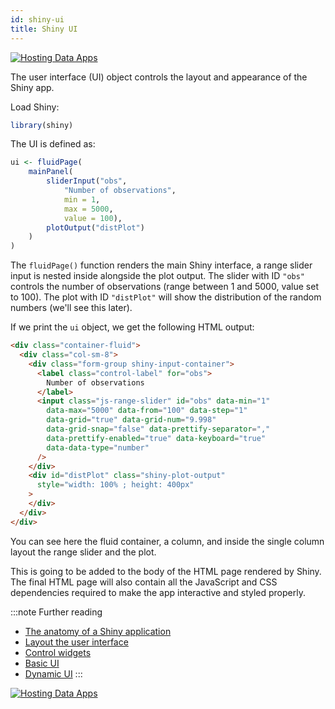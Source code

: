 ```yaml
---
id: shiny-ui
title: Shiny UI
---
```


[![Hosting Data Apps](https://hub.analythium.io/assets/marks/hosting-banner-2.jpg)](https://hosting.analythium.io/?utm_source=as-hub&utm_medium=web&utm_campaign=evergreen)

The user interface (UI) object controls the layout and appearance of the
Shiny app.

Load Shiny:

```r
library(shiny)
```

The UI is defined as:

```r
ui <- fluidPage(
    mainPanel(
        sliderInput("obs",
            "Number of observations",
            min = 1,
            max = 5000,
            value = 100),
        plotOutput("distPlot")
    )
)
```

The `fluidPage()` function renders the main Shiny interface,
a range slider input is nested inside alongside the plot output.
The slider with ID `"obs"` controls the number of observations
(range between 1 and 5000, value set to 100).
The plot with ID `"distPlot"` will show the distribution of the
random numbers (we'll see this later).

If we print the `ui` object, we get the following HTML output:

```html
<div class="container-fluid">
  <div class="col-sm-8">
    <div class="form-group shiny-input-container">
      <label class="control-label" for="obs">
        Number of observations
      </label>
      <input class="js-range-slider" id="obs" data-min="1"
        data-max="5000" data-from="100" data-step="1"
        data-grid="true" data-grid-num="9.998"
        data-grid-snap="false" data-prettify-separator=","
        data-prettify-enabled="true" data-keyboard="true"
        data-data-type="number"
      />
    </div>
    <div id="distPlot" class="shiny-plot-output"
      style="width: 100% ; height: 400px"
    >
    </div>
  </div>
</div>
```

You can see here the fluid container, a column, and inside the
single column layout the range slider and the plot.

This is going to be added to the body of the HTML page rendered by Shiny.
The final HTML page will also contain all the JavaScript and CSS
dependencies required to make the app interactive and styled properly.

:::note Further reading
* [The anatomy of a Shiny application](https://hosting.analythium.io/?utm_source=as-hub&utm_medium=web&utm_campaign=evergreenthe-anatomy-of-a-shiny-application?utm_source=as-hub&utm_medium=web&utm_campaign=launch-april-2021)
* [Layout the user interface](https://shiny.rstudio.com/tutorial/written-tutorial/lesson2/)
* [Control widgets](https://shiny.rstudio.com/tutorial/written-tutorial/lesson3/)
* [Basic UI](https://mastering-shiny.org/basic-ui.html)
* [Dynamic UI](https://mastering-shiny.org/action-dynamic.html)
:::

[![Hosting Data Apps](https://hub.analythium.io/assets/marks/hosting-banner-2.jpg)](https://hosting.analythium.io/?utm_source=as-hub&utm_medium=web&utm_campaign=evergreen)
